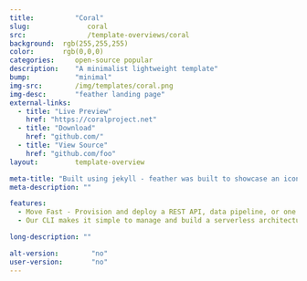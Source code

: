 ```yaml
---
title:			"Coral"
slug:			   coral
src:			   /template-overviews/coral
background:  rgb(255,255,255)
color:       rgb(0,0,0)
categories:		open-source popular
description:	"A minimalist lightweight template"
bump:			"minimal"
img-src:		/img/templates/coral.png
img-desc:		"feather landing page"
external-links:
  - title: "Live Preview"
    href: "https://coralproject.net"
  - title: "Download"
    href: "github.com/"
  - title: "View Source"
    href: "github.com/foo"
layout:			template-overview

meta-title: "Built using jekyll - feather was built to showcase an icon-set, but you can use it as a starting point to showcase anything."
meta-description: ""

features:
  - Move Fast - Provision and deploy a REST API, data pipeline, or one of many other use cases in minutes
  - Our CLI makes it simple to manage and build a serverless architecture by abstracting away provider-level complexity.

long-description: ""

alt-version:		"no"
user-version:		"no"
---
```

